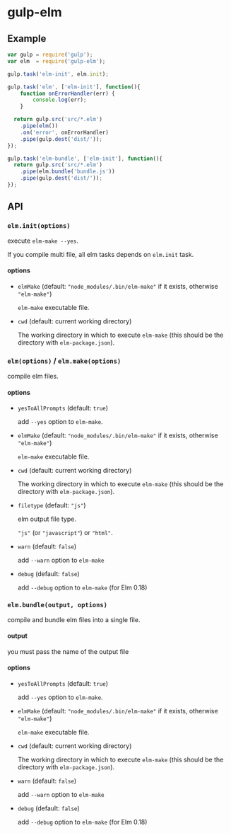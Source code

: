 gulp-elm
===

Example
---

```.js
var gulp = require('gulp');
var elm  = require('gulp-elm');

gulp.task('elm-init', elm.init);

gulp.task('elm', ['elm-init'], function(){
    function onErrorHandler(err) {
        console.log(err);
    }

  return gulp.src('src/*.elm')
    .pipe(elm())
    .on('error', onErrorHandler)
    .pipe(gulp.dest('dist/'));
});

gulp.task('elm-bundle', ['elm-init'], function(){
  return gulp.src('src/*.elm')
    .pipe(elm.bundle('bundle.js'))
    .pipe(gulp.dest('dist/'));
});
```

API
---

### `elm.init(options)`

execute `elm-make --yes`.

If you compile multi file, all elm tasks depends on `elm.init` task.

#### options

* `elmMake` (default: `"node_modules/.bin/elm-make"` if it exists, otherwise `"elm-make"`)

    `elm-make` executable file.

* `cwd` (default: current working directory)

    The working directory in which to execute `elm-make` (this should be the directory with `elm-package.json`).

### `elm(options)` / `elm.make(options)`

compile elm files.

#### options

* `yesToAllPrompts` (default: `true`)

    add `--yes` option to `elm-make`.

* `elmMake` (default: `"node_modules/.bin/elm-make"` if it exists, otherwise `"elm-make"`)

    `elm-make` executable file.

* `cwd` (default: current working directory)

    The working directory in which to execute `elm-make` (this should be the directory with `elm-package.json`).

* `filetype` (default: `"js"`)

    elm output file type.

    `"js"` (or `"javascript"`) or `"html"`.

* `warn` (default: `false`)

    add `--warn` option to `elm-make`

* `debug` (default: `false`)

    add `--debug` option to `elm-make` (for Elm 0.18)

### `elm.bundle(output, options)`

compile and bundle elm files into a single file.

#### output

  you must pass the name of the output file

#### options

* `yesToAllPrompts` (default: `true`)

    add `--yes` option to `elm-make`.

* `elmMake` (default: `"node_modules/.bin/elm-make"` if it exists, otherwise `"elm-make"`)

    `elm-make` executable file.

* `cwd` (default: current working directory)

    The working directory in which to execute `elm-make` (this should be the directory with `elm-package.json`).

* `warn` (default: `false`)

    add `--warn` option to `elm-make`

* `debug` (default: `false`)

    add `--debug` option to `elm-make` (for Elm 0.18)
